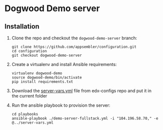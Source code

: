 # Dogwood Demo server

## Installation
1. Clone the repo and checkout the `dogwood-demo-server` branch:

	```shell
	git clone https://github.com/appsembler/configuration.git
	cd configuration
	git checkout dogwood-demo-server
	```

2. Create a virtualenv and install Ansible requirements:

	```shell
	virtualenv dogwood-demo
	source dogwood-demo/bin/activate
	pip install requirements.txt
	```
	
3. Download the [server-vars.yml](https://github.com/noderabbit-team/edx-configs/blob/master/dogwood_demo/production/files/server-vars.yml) file from edx-configs repo and put it in the current folder
4. Run the ansible playbook to provision the server:

	```shell
	cd playbooks
	ansible-playbook ./demo-server-fullstack.yml -i "104.196.58.70," -e @../server-vars.yml
	```
